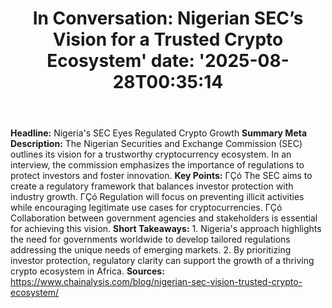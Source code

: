 ﻿---
title: "In Conversation: Nigerian SEC’s Vision for a Trusted Crypto Ecosystem'
date: '2025-08-28T00:35:14"
category: "Markets"
summary: ""
slug: "in conversation nigerian secs vision for a trusted crypto ec"
source_urls:
  - "https://www.chainalysis.com/blog/nigerian-sec-vision-trusted-crypto-ecosystem/"
seo:
  title: "In Conversation: Nigerian SEC’s Vision for a Trusted Crypto Ecosystem | Hash n Hedge'
  description: '"
  keywords: ["news", "markets", "brief"]
---
**Headline:** Nigeria's SEC Eyes Regulated Crypto Growth  **Summary Meta Description:**  The Nigerian Securities and Exchange Commission (SEC) outlines its vision for a trustworthy cryptocurrency ecosystem. In an interview, the commission emphasizes the importance of regulations to protect investors and foster innovation.  **Key Points:**  ΓÇó The SEC aims to create a regulatory framework that balances investor protection with industry growth. ΓÇó Regulation will focus on preventing illicit activities while encouraging legitimate use cases for cryptocurrencies. ΓÇó Collaboration between government agencies and stakeholders is essential for achieving this vision.  **Short Takeaways:**  1.  Nigeria's approach highlights the need for governments worldwide to develop tailored regulations addressing the unique needs of emerging markets. 2.  By prioritizing investor protection, regulatory clarity can support the growth of a thriving crypto ecosystem in Africa.  **Sources:**  https://www.chainalysis.com/blog/nigerian-sec-vision-trusted-crypto-ecosystem/ 
